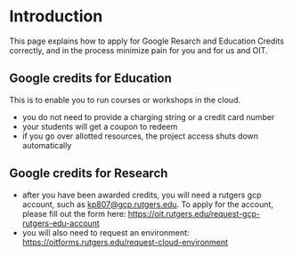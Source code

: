 # Introduction

This page explains how to apply for Google Resarch and Education Credits correctly, and in the process minimize pain for you and for us and OIT. 

## Google credits for Education

This is to enable you to run courses or workshops in the cloud. 

- you do not need to provide a charging string or a credit card number
- your students will get a coupon to redeem
- if you go over allotted resources, the project access shuts down automatically

## Google credits for Research


- after you have been awarded credits, you will need a rutgers gcp account, such as kp807@gcp.rutgers.edu. To apply for the account, please fill out the form here: https://oit.rutgers.edu/request-gcp-rutgers-edu-account
- you will also need to request an environment: https://oitforms.rutgers.edu/request-cloud-environment 



